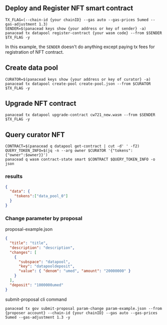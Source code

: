 ## Deploy and Register NFT smart contract

```shell
TX_FLAG=(--chain-id {your chainID} --gas auto --gas-prices 5umed --gas-adjustment 1.3)
SENDER=$(panacead keys show {your address or key of sender} -a)
panacead tx datapool register-contract {your wasm code} --from $SENDER $TX_FLAG -y
```

In this example, the `SENDER` doesn't do anything except paying tx fees for registration of NFT contract. 

## Create data pool

```shell
CURATOR=$(panacead keys show {your address or key of curator} -a)
panacead tx datapool create-pool create-pool.json --from $CURATOR $TX_FLAG -y
```

## Upgrade NFT contract
```shell
panacead tx datapool upgrade-contract cw721_new.wasm --from $SENDER $TX_FLAG -y
```

## Query curator NFT
```shell
CONTRACT=$(panacead q datapool get-contract | cut -d' ' -f2)
QUERY_TOKEN_INFO=$(jq -n --arg owner $CURATOR '{"tokens":{"owner":$owner}}')
panacead q wasm contract-state smart $CONTRACT $QUERY_TOKEN_INFO -o json
```
### results
```json
{
  "data": {
    "tokens":["data_pool_0"]
  }
}
```

### Change parameter by proposal

proposal-example.json
```json
{
  "title": "title",
  "description": "description",
  "changes": [
    {
      "subspace": "datapool",
      "key": "datapooldeposit",
      "value": { "denom": "umed", "amount": "20000000" }
    }
  ],
  "deposit": "1000000umed"
}
```

submit-proposal cli command 
```shell
panacead tx gov submit-proposal param-change param-example.json --from {proposer account} --chain-id {your chainID} --gas auto --gas-prices 5umed --gas-adjustment 1.3 -y
```